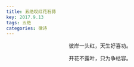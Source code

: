```yaml
---
title: 五绝叹红花石蒜
key: 2017.9.13
tags: 五绝
categories: 律诗
---
```


<p align="center">彼岸一头红，天生好喜功。
</p>
<p align="center">开花不露叶，只为争枯容。
</p>
